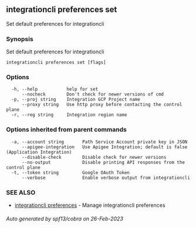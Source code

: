 ## integrationcli preferences set

Set default preferences for integrationcli

### Synopsis

Set default preferences for integrationcli

```
integrationcli preferences set [flags]
```

### Options

```
  -h, --help           help for set
      --nocheck        Don't check for newer versions of cmd
  -p, --proj string    Integration GCP Project name
      --proxy string   Use http proxy before contacting the control plane
  -r, --reg string     Integration region name
```

### Options inherited from parent commands

```
  -a, --account string       Path Service Account private key in JSON
      --apigee-integration   Use Apigee Integration; default is false (Application Integration)
      --disable-check        Disable check for newer versions
      --no-output            Disable printing API responses from the control plane
  -t, --token string         Google OAuth Token
      --verbose              Enable verbose output from integrationcli
```

### SEE ALSO

* [integrationcli preferences](integrationcli_preferences.md)	 - Manage integrationcli preferences

###### Auto generated by spf13/cobra on 26-Feb-2023
